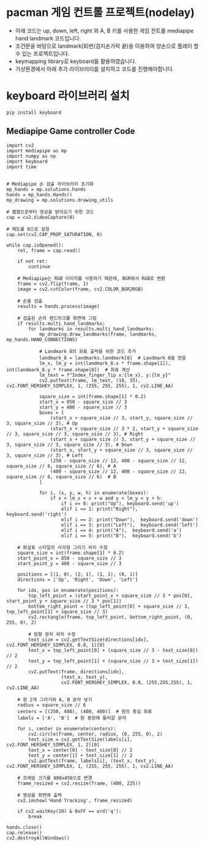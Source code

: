 # pacman 게임 컨트롤 프로젝트(nodelay)
* 아래 코드는 up, down, left, right 와 A, B 키를 사용한 게임 컨트롤 mediapipe hand landmark 코드입니다.
* 조건문을 바탕으로 landmark[8]번(검지손가락 끝)을 이용하여 양손으로 플레이 할 수 있는 프로젝트입니다.
* keymapping library로 keyboard를 활용하였습니다.
* 가상환경에서 아래 추가 라이브러리를 설치하고 코드를 진행해야합니다.

# keyboard 라이브러리 설치
```pip install keyboard```


##  Mediapipe Game controller Code
```
import cv2
import mediapipe as mp
import numpy as np
import keyboard
import time


# Mediapipe 손 검출 라이브러리 초기화
mp_hands = mp.solutions.hands
hands = mp_hands.Hands()
mp_drawing = mp.solutions.drawing_utils

# 웹캠으로부터 영상을 받아오기 위한 코드
cap = cv2.VideoCapture(0)

# 채도를 0으로 설정
cap.set(cv2.CAP_PROP_SATURATION, 0)

while cap.isOpened():
    ret, frame = cap.read()

    if not ret:
        continue

    # Mediapipe는 RGB 이미지를 사용하기 때문에, BGR에서 RGB로 변환
    frame = cv2.flip(frame, 1)
    image = cv2.cvtColor(frame, cv2.COLOR_BGR2RGB)

    # 손을 검출
    results = hands.process(image)

    # 검출된 손의 랜드마크를 화면에 그림
    if results.multi_hand_landmarks:
        for landmarks in results.multi_hand_landmarks:
            mp_drawing.draw_landmarks(frame, landmarks, mp_hands.HAND_CONNECTIONS)
            
            # Landmark 8의 좌표 출력을 위한 코드 추가
            landmark_8 = landmarks.landmark[8]  # Landmark 8을 얻음
            lm_x, lm_y = int(landmark_8.x * frame.shape[1]), int(landmark_8.y * frame.shape[0])  # 좌표 계산
            lm_text = f"Index_finger_Tip x:{lm_x}, y:{lm_y}"
            cv2.putText(frame, lm_text, (10, 35), cv2.FONT_HERSHEY_SIMPLEX, 1, (255, 255, 255), 1, cv2.LINE_AA)
            
            square_size = int(frame.shape[1] * 0.2)
            start_x = 850 - square_size // 3
            start_y = 400 - square_size // 3
            boxes = [
                (start_x + square_size // 3, start_y, square_size // 3, square_size // 3), # Up
                (start_x + square_size // 3 * 2, start_y + square_size // 3, square_size // 3, square_size // 3), # Right
                (start_x + square_size // 3, start_y + square_size // 3, square_size // 3, square_size // 3), # Down
                (start_x, start_y + square_size // 3, square_size // 3, square_size // 3), # Left
                (250 - square_size // 12, 400 - square_size // 12, square_size // 6, square_size // 6), # A
                (400 - square_size // 12, 400 - square_size // 12, square_size // 6, square_size // 6)  # B
            ]
            
            for i, (x, y, w, h) in enumerate(boxes):
                if x < lm_x < x + w and y < lm_y < y + h:
                    if i == 0: print("Up"), keyboard.send('up')
                    elif i == 1: print("Right"), keyboard.send('right')
                    elif i == 2: print("Down"),  keyboard.send('down')
                    elif i == 3: print("Left"),  keyboard.send('left')
                    elif i == 4: print("A"),  keyboard.send('a')
                    elif i == 5: print("B"),  keyboard.send('b')

    # 화살표 스타일의 사각형 그리기 위치 수정
    square_size = int(frame.shape[1] * 0.2)
    start_point_x = 850 - square_size // 3
    start_point_y = 400 - square_size // 3

    positions = [(1, 0), (2, 1), (1, 1), (0, 1)]
    directions = ['Up', 'Right', 'Down', 'Left']

    for idx, pos in enumerate(positions):
        top_left_point = (start_point_x + square_size // 3 * pos[0], start_point_y + square_size // 3 * pos[1])
        bottom_right_point = (top_left_point[0] + square_size // 3, top_left_point[1] + square_size // 3)
        cv2.rectangle(frame, top_left_point, bottom_right_point, (0, 255, 0), 2)
        
        # 방향 문자 위치 수정
        text_size = cv2.getTextSize(directions[idx], cv2.FONT_HERSHEY_SIMPLEX, 0.8, 1)[0]
        text_x = top_left_point[0] + (square_size // 3 - text_size[0]) // 2
        text_y = top_left_point[1] + (square_size // 3 + text_size[1]) // 2
        cv2.putText(frame, directions[idx], 
                    (text_x, text_y), 
                    cv2.FONT_HERSHEY_SIMPLEX, 0.8, (255,255,255), 1, cv2.LINE_AA)

    # 원 2개 그리기와 A, B 문자 넣기
    radius = square_size // 6
    centers = [(250, 400), (400, 400)]  # 원의 중심 좌표
    labels = ['A', 'B']  # 원 중앙에 들어갈 문자

    for i, center in enumerate(centers):
        cv2.circle(frame, center, radius, (0, 255, 0), 2)
        text_size = cv2.getTextSize(labels[i], cv2.FONT_HERSHEY_SIMPLEX, 1, 2)[0]
        text_x = center[0] - text_size[0] // 2
        text_y = center[1] + text_size[1] // 2
        cv2.putText(frame, labels[i], (text_x, text_y), cv2.FONT_HERSHEY_SIMPLEX, 1, (255, 255, 255), 1, cv2.LINE_AA)

    # 프레임 크기를 800x450으로 변경
    frame_resized = cv2.resize(frame, (400, 225))
    
    # 영상을 화면에 출력
    cv2.imshow('Hand Tracking', frame_resized)

    if cv2.waitKey(10) & 0xFF == ord('q'):
        break

hands.close()
cap.release()
cv2.destroyAllWindows()

```
